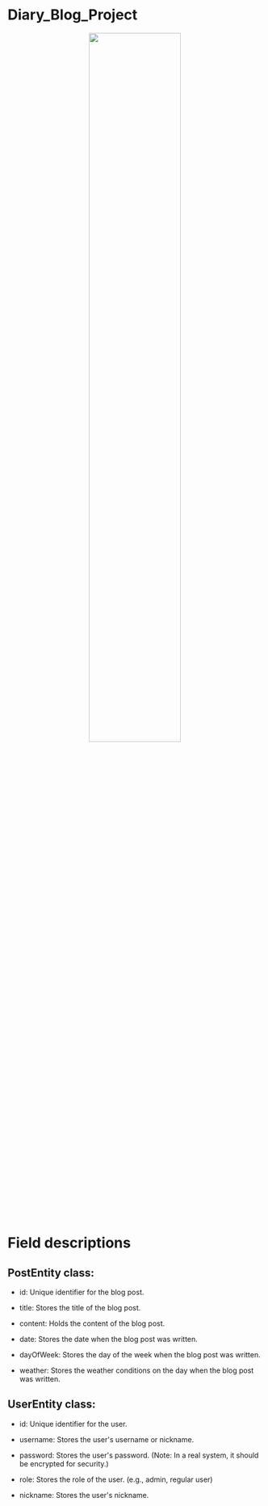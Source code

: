 # Diary_Blog_Project

<div align="center">
  <img style="width:60%; display:block; margin:0 auto;" src="https://github.com/LouiIII3/Diary_Blog_Project/assets/119919129/b2df4660-b490-40c5-84e6-d15130c6f52a"/>
</div>

<h1>Field descriptions</h1>
<h2>PostEntity class: </h2>
  
  - id: Unique identifier for the blog post.
  
  - title: Stores the title of the blog post.
    
  - content: Holds the content of the blog post.
    
  - date: Stores the date when the blog post was written.
    
  - dayOfWeek: Stores the day of the week when the blog post was written.

  - weather: Stores the weather conditions on the day when the blog post was written.



<h2>UserEntity class:</h2>

  - id: Unique identifier for the user.
  
  - username: Stores the user's username or nickname.

  - password: Stores the user's password. (Note: In a real system, it should be encrypted for security.)
  - role: Stores the role of the user. (e.g., admin, regular user)
  - nickname: Stores the user's nickname.

